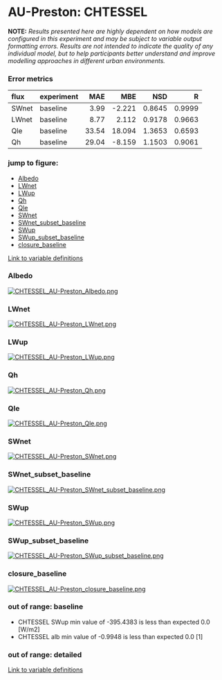 # AU-Preston: CHTESSEL

**NOTE:** *Results presented here are highly dependent on how models are configured in this experiment and may be subject to variable output formatting errors. Results are not intended to indicate the quality of any individual model, but to help participants better understand and improve modelling approaches in different urban environments.*

### Error metrics

| flux   | experiment   |   MAE |    MBE |    NSD |      R |
|:-------|:-------------|------:|-------:|-------:|-------:|
| SWnet  | baseline     |  3.99 | -2.221 | 0.8645 | 0.9999 |
| LWnet  | baseline     |  8.77 |  2.112 | 0.9178 | 0.9663 |
| Qle    | baseline     | 33.54 | 18.094 | 1.3653 | 0.6593 |
| Qh     | baseline     | 29.04 | -8.159 | 1.1503 | 0.9061 |

### jump to figure:
 - [Albedo](#albedo)
 - [LWnet](#lwnet)
 - [LWup](#lwup)
 - [Qh](#qh)
 - [Qle](#qle)
 - [SWnet](#swnet)
 - [SWnet_subset_baseline](#swnet_subset_baseline)
 - [SWup](#swup)
 - [SWup_subset_baseline](#swup_subset_baseline)
 - [closure_baseline](#closure_baseline)

[Link to variable definitions](variable_definitions.md)

### <a name="albedo"></a>Albedo
[![CHTESSEL_AU-Preston_Albedo.png](CHTESSEL_AU-Preston_Albedo.png)](CHTESSEL_AU-Preston_Albedo.png)

### <a name="lwnet"></a>LWnet
[![CHTESSEL_AU-Preston_LWnet.png](CHTESSEL_AU-Preston_LWnet.png)](CHTESSEL_AU-Preston_LWnet.png)

### <a name="lwup"></a>LWup
[![CHTESSEL_AU-Preston_LWup.png](CHTESSEL_AU-Preston_LWup.png)](CHTESSEL_AU-Preston_LWup.png)

### <a name="qh"></a>Qh
[![CHTESSEL_AU-Preston_Qh.png](CHTESSEL_AU-Preston_Qh.png)](CHTESSEL_AU-Preston_Qh.png)

### <a name="qle"></a>Qle
[![CHTESSEL_AU-Preston_Qle.png](CHTESSEL_AU-Preston_Qle.png)](CHTESSEL_AU-Preston_Qle.png)

### <a name="swnet"></a>SWnet
[![CHTESSEL_AU-Preston_SWnet.png](CHTESSEL_AU-Preston_SWnet.png)](CHTESSEL_AU-Preston_SWnet.png)

### <a name="swnet_subset_baseline"></a>SWnet_subset_baseline
[![CHTESSEL_AU-Preston_SWnet_subset_baseline.png](CHTESSEL_AU-Preston_SWnet_subset_baseline.png)](CHTESSEL_AU-Preston_SWnet_subset_baseline.png)

### <a name="swup"></a>SWup
[![CHTESSEL_AU-Preston_SWup.png](CHTESSEL_AU-Preston_SWup.png)](CHTESSEL_AU-Preston_SWup.png)

### <a name="swup_subset_baseline"></a>SWup_subset_baseline
[![CHTESSEL_AU-Preston_SWup_subset_baseline.png](CHTESSEL_AU-Preston_SWup_subset_baseline.png)](CHTESSEL_AU-Preston_SWup_subset_baseline.png)

### <a name="closure_baseline"></a>closure_baseline
[![CHTESSEL_AU-Preston_closure_baseline.png](CHTESSEL_AU-Preston_closure_baseline.png)](CHTESSEL_AU-Preston_closure_baseline.png)

### out of range: baseline

 - CHTESSEL SWup min value of -395.4383 is less than expected 0.0 [W/m2]
 - CHTESSEL alb min value of -0.9948 is less than expected 0.0 [1]

### out of range: detailed



[Link to variable definitions](variable_definitions.md)

